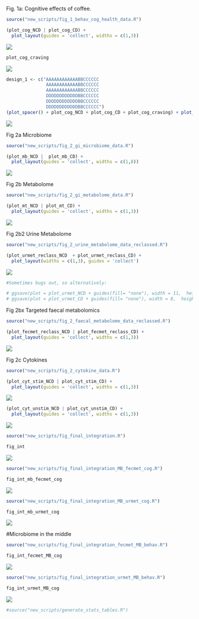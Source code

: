 <p align="justify">
<!-- README.md is generated from README.Rmd. Please edit that file -->

Fig. 1a: Cognitive effects of coffee.

``` r
source("new_scripts/fig_1_behav_cog_health_data.R")
```

``` r
(plot_cog_NCD | plot_cog_CD) + 
  plot_layout(guides = 'collect', widths = c(1,3))
```

![](README_files/figure-gfm/plot_cog-1.svg)<!-- -->

``` r
plot_cog_craving
```

![](README_files/figure-gfm/plot_cog_craving-1.svg)<!-- -->

``` r
design_1 <- c("AAAAAAAAAAAABBCCCCCC
               AAAAAAAAAAAABBCCCCCC
               AAAAAAAAAAAABBCCCCCC
               DDDDDDDDDDDDBBCCCCCC
               DDDDDDDDDDDDBBCCCCCC
               DDDDDDDDDDDDBBCCCCCC")
(plot_spacer() + plot_cog_NCD + plot_cog_CD + plot_cog_craving) + plot_layout(design = design_1, guides = 'collect') & theme(legend.position = 'left')
```

![](README_files/figure-gfm/fig_1_full-1.svg)<!-- -->

Fig 2a Microbiome

``` r
source("new_scripts/fig_2_gi_microbiome_data.R")
```

``` r
(plot_mb_NCD |  plot_mb_CD) + 
  plot_layout(guides = 'collect', widths = c(1,8))
```

![](README_files/figure-gfm/plot_MB-1.svg)<!-- -->

Fig 2b Metabolome

``` r
source("new_scripts/fig_2_gi_metabolome_data.R")
```

``` r
(plot_mt_NCD | plot_mt_CD) + 
  plot_layout(guides = 'collect', widths = c(1,3))
```

![](README_files/figure-gfm/plot_MT-1.svg)<!-- -->

Fig 2b2 Urine Metabolome

``` r
source("new_scripts/fig_2_urine_metabolome_data_reclassed.R")
```

``` r
(plot_urmet_reclass_NCD  + plot_urmet_reclass_CD) + 
  plot_layout(widths = c(1,3), guides = 'collect')
```

![](README_files/figure-gfm/plot_met_urine-1.svg)<!-- -->

``` r
#Sometimes bugs out, so alternatively:

# ggsave(plot = plot_urmet_NCD + guides(fill= "none"), width = 11,  height = 45, units = "cm", device = "svg", filename = "new_stats/urine_plot_a.svg")
# ggsave(plot = plot_urmet_CD + guides(fill= "none"), width = 8,  height = 45, units = "cm", device = "svg", filename = "new_stats/urine_plot_b.svg")
```

Fig 2bx Targeted faecal metabolomics

``` r
source("new_scripts/fig_2_faecal_metabolome_data_reclassed.R")
```

``` r
(plot_fecmet_reclass_NCD | plot_fecmet_reclass_CD) + 
  plot_layout(guides = 'collect', widths = c(1,3))
```

![](README_files/figure-gfm/plot_met_fec-1.svg)<!-- -->

Fig 2c Cytokines

``` r
source("new_scripts/fig_2_cytokine_data.R")
```

``` r
(plot_cyt_stim_NCD | plot_cyt_stim_CD) + 
  plot_layout(guides = 'collect', widths = c(1,3))
```

![](README_files/figure-gfm/plot_cyt_stim-1.svg)<!-- -->

``` r
(plot_cyt_unstim_NCD | plot_cyt_unstim_CD) + 
  plot_layout(guides = 'collect', widths = c(1,3))
```

![](README_files/figure-gfm/plot_cyt_unstim-1.svg)<!-- -->

``` r
source("new_scripts/fig_final_integration.R")
```

``` r
fig_int
```

![](README_files/figure-gfm/plot_sankey_MB_MT_cog-1.svg)<!-- -->

``` r
source("new_scripts/fig_final_integration_MB_fecmet_cog.R")
```

``` r
fig_int_mb_fecmet_cog
```

![](README_files/figure-gfm/plot_sankey_MB_fecmet_cog-1.svg)<!-- -->

``` r
source("new_scripts/fig_final_integration_MB_urmet_cog.R")
```

``` r
fig_int_mb_urmet_cog
```

![](README_files/figure-gfm/plot_sankey_MB_urmet_cog-1.svg)<!-- -->

\#Microbiome in the middle

``` r
source("new_scripts/fig_final_integration_fecmet_MB_behav.R")
```

``` r
fig_int_fecmet_MB_cog
```

![](README_files/figure-gfm/plot_sankey_fecmet_MB_cog-1.svg)<!-- -->

``` r
source("new_scripts/fig_final_integration_urmet_MB_behav.R")
```

``` r
fig_int_urmet_MB_cog
```

![](README_files/figure-gfm/fig_int_urmet_MB_cog-1.svg)<!-- -->

``` r
#source("new_scripts/generate_stats_tables.R")
```
